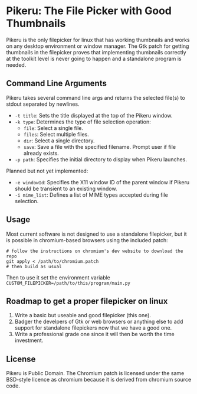 # Pikeru: The File Picker with Good Thumbnails

Pikeru is the only filepicker for linux that has working thumbnails and works on any desktop environment or window manager. The Gtk patch for getting thumbnails in the filepicker proves that implementing thumbnails correctly at the toolkit level is never going to happen and a standalone program is needed.

## Command Line Arguments
Pikeru takes several command line args and returns the selected file(s) to stdout separated by newlines.

- `-t title`: Sets the title displayed at the top of the Pikeru window.
- `-k type`: Determines the type of file selection operation:
  - `file`: Select a single file.
  - `files`: Select multiple files.
  - `dir`: Select a single directory.
  - `save`: Save a file with the specified filename. Prompt user if file already exists.
- `-p path`: Specifies the initial directory to display when Pikeru launches.

Planned but not yet implemented:
- `-e windowId`: Specifies the X11 window ID of the parent window if Pikeru should be transient to an existing window.
- `-i mime_list`: Defines a list of MIME types accepted during file selection.

## Usage

Most current software is not designed to use a standalone filepicker, but it is possible in chromium-based browsers using the included patch:
```
# follow the instructions on chromium's dev website to download the repo
git apply < /path/to/chromium.patch
# then build as usual
```
Then to use it set the environment variable `CUSTOM_FILEPICKER=/path/to/this/program/main.py`

## Roadmap to get a proper filepicker on linux
1. Write a basic but useable and good filepicker (this one).
2. Badger the develpers of Gtk or web browsers or anything else to add support for standalone filepickers now that we have a good one.
3. Write a professional grade one since it will then be worth the time investment.

## License
Pikeru is Public Domain.
The Chromium patch is licensed under the same BSD-style licence as chromium because it is derived from chromium source code.
